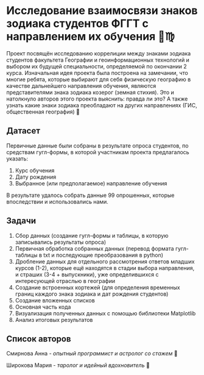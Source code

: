 # Исследование взаимосвязи знаков зодиака студентов ФГГТ с направлением их обучения 👫♍️

Проект посвящён исследованию коррелиции между знаками зодиака студентов факультета Географии и геоинформационных технологий и выбором их будущей специальности, определяемой по окончании 2 курса. Изначальная идея проекта была построена на замечании, что многие ребята, которые выбирают для себя физическую географию в качестве дальнейшего направления обучения, являются представителями знака зодиака козерог (земная стихия). Это и натолкнуло авторов этого проекта выяснить: правда ли это? А также узнать какие знаки зодиака преобладают на других направлениях (ГИС, общественная география) 🌅

## Датасет
Первичные данные были собраны в результате опроса студентов, по средствам гугл-формы, в которой участникам проекта предлагалось указать:
1) Курс обучения
2) Дату рождения
3) Выбранное (или предполагаемое) направление обучения

В результате удалось собрать данные 99 опрошенных, которые впоследствии и использовались нами.

## Задачи

1) Сбор данных (создание гугл-формы и таблицы, в которую записывались результаты опроса)
2) Первичная обработка собранных данных (перевод формата гугл-таблицы в txt и последующие преобразования в python)
3) Дробление данных для отдельного рассмотрения ответов младших курсов (1-2), которые ещё находятся в стадии выбора направления, и страших (3-4 + выпускники), уже определившихся с интересующей отраслью в географии
4) Создание встроенных кортежей (для определения временных границ каждого знака зодиака и дат рождения студентов)
5) Создание вложенных списков 
6) Основная часть кода
7) Визуализация полученных данных с помощью библиотеки Matplotlib
8) Анализ итоговых результатов

## Список авторов

Смирнова Анна - *опытный программист и астролог со стажем* 🌌

Широкова Мария - *таролог и идейный вдохновитель* 🔮
